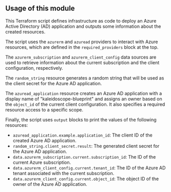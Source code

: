 ## Usage of this module

This Terraform script defines infrastructure as code to deploy an Azure Active Directory (AD) application and outputs some information about the created resources.

The script uses the `azurerm` and `azuread` providers to interact with Azure resources, which are defined in the `required_providers` block at the top.

The `azurerm_subscription` and `azurerm_client_config` data sources are used to retrieve information about the current subscription and the client configuration, respectively.

The `random_string` resource generates a random string that will be used as the client secret for the Azure AD application.

The `azuread_application` resource creates an Azure AD application with a display name of "kaleidoscope-blueprint" and assigns an owner based on the `object_id` of the current client configuration. It also specifies a required resource access to a specific scope.

Finally, the script uses `output` blocks to print the values of the following resources:

- `azuread_application.example.application_id`: The client ID of the created Azure AD application.
- `random_string.client_secret.result`: The generated client secret for the Azure AD application.
- `data.azurerm_subscription.current.subscription_id`: The ID of the current Azure subscription.
- `data.azurerm_client_config.current.tenant_id`: The ID of the Azure AD tenant associated with the current subscription.
- `data.azurerm_client_config.current.object_id`: The object ID of the owner of the Azure AD application.
